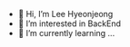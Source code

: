 - 👋 Hi, I’m Lee Hyeonjeong
- 👀 I’m interested in BackEnd
- 🌱 I’m currently learning ...

<!---
hyunjung2222/hyunjung2222 is a ✨ special ✨ repository because its `README.md` (this file) appears on your GitHub profile.
You can click the Preview link to take a look at your changes.
--->
